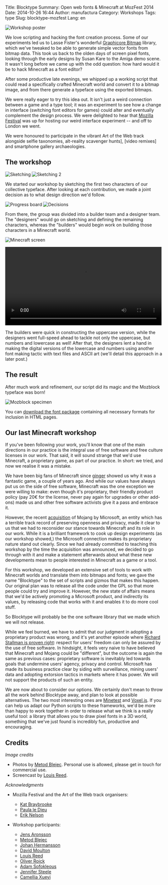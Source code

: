 Title: Blocktype
Summary: Open web fonts & Minecraft at MozFest 2014
Date: 2014-10-26 16:44
Author: manufactura
Category: Workshops
Tags: type
Slug: blocktype-mozfest
Lang: en

![Workshop poster](http://media.manufacturaindependente.org/blocktype-poster.jpg "Workshop poster")

We love scripting and hacking the font creation process. Some of our
experiments led us to Lasse Fister's wonderful [Graphicore
Bitmap](https://github.com/graphicore/graphicoreBMFB) library, which we've
tweaked to be able to generate simple vector fonts from bitmap data.  This took
us back to the olden days of screen pixel fonts, looking through the early
designs by Susan Kare to the Amiga demo scene. It wasn't long before we came up
with the odd question: how hard would it be to hack Minecraft as a font editor?

After some productive late evenings, we whipped up a working script that could
read a specifically crafted Minecraft world and convert it to a bitmap image,
and from there generate a typeface using the exported bitmaps.

We were really eager to try this idea out. It isn't just a weird connection
between a game and a type tool; it was an experiment to see how a change in
interface (switching font editors for games) could alter and eventually
complement  the design process. We were delighted to hear that [Mozilla
Festival](http://2014.mozillafestival.org/) was up for hosting our weird
interface experiment -- and off to London we went.

We were honoured to participate in the vibrant Art of the Web track alongside
selfie taxonomies, alt-reality scavenger hunts], [video remixes] and
smartphone gallery archaeologies.


The workshop
------------

![Sketching](http://media.manufacturaindependente.org/blocktype-sketching.jpg "Sketches")
![Sketching 2](http://media.manufacturaindependente.org/blocktype-sketching2.jpg "More Sketches")

We started our workshop by sketching the first two characters of our collective
typeface. After looking at each contribution, we made a joint decision as to
what design direction we'd follow.

![Progress board](http://media.manufacturaindependente.org/blocktype-board.jpg "The progress board")
![Decisions](http://media.manufacturaindependente.org/blocktype-board2.jpg "Making decisions")

From there, the group was divided into a builder team and a designer team. The
"designers" would go on sketching and defining the remaining characters,
whereas the "builders" would begin work on building those characters in a
Minecraft world.

![Minecraft screen](http://media.manufacturaindependente.org/blocktype-screen.jpg "Minecraft font design")

<video src="http://media.manufacturaindependente.org/blocktype-minecraft.mp4" width="500" controls>
  Your browser does not support embedded HTML5 video.
</video>

The builders were quick in constructing the uppercase version, while the
designers went full-speed ahead to tackle not only the uppercase, but numbers
and lowercase as well! After that, the designers lent a hand in making the
digital versions of the lowercase and numbers using another font making tactic
with text files and ASCII art (we'll detail this approach in a later post.)


The result
----------

After much work and refinement, our script did its magic and the Mozblock
typeface was born!

![Mozblock
specimen](http://media.manufacturaindependente.org/blocktype-specimen.png
"Mozblock type specimen")

You can [download the font
package](http://media.manufacturaindependente.org/files/Mozblock.zip)
containing all necessary formats for inclusion in HTML pages.


Our last Minecraft workshop
---------------------------

If you've been following your work, you'll know that one of the main directions
in our practice is the integral use of free software and free culture licenses
in our work. That said, it will sound strange that we'd use Minecraft, a
proprietary game, as part of our practice. In short: we tried, and now we
realise it was a mistake.

We have been big fans of Minecraft since [ginger](http://adaptstudio.ca) showed us why it was a
fantastic game, a couple of years ago. And while our values have always put us
on the side of free software, Minecraft was the one exception we were willing
to make: even though it's proprietary, their friendly product policy (pay 20€
for the license, never pay again for upgrades or other add-ons) made us and
other free software activists give it a pass and embrace it.

However, the recent
[acquisition](https://mojang.com/2014/09/yes-were-being-bought-by-microsoft/)
of Mojang by Microsoft, an entity which has a terrible track record of
preserving openness and privacy, made it clear to us
that we had to reconsider our stance towards Minecraft and its role in our
work. While it is a brilliant framework to cook up design experiments (as our
workshop showed,) the Microsoft connection makes its proprietary nature stand
out clearly. Since we had already committed to teaching this workshop by the
time the acquisition was announced, we decided to go through with it and make a
statement afterwards about what these new developments mean to people
interested in Minecraft as a game or a tool.

For this workshop, we developed an extensive set of tools to work with
Minecraft worlds and translate them into bitmaps and fonts; we gave the name
"Blocktype" to the set of scripts and gizmos that makes this happen. Our
original plan was to release all the code under the GPL so that more people
could try and improve it. However, the new state of affairs means that we'd be
actively promoting a Microsoft product, and indirectly its values, by releasing
code that works with it and enables it to do more cool stuff. 

So Blocktype will probably be the one software library that we made which we
will not release.

While we feel burned, we have to admit that our judgment in adopting a
proprietary product was wrong, and it's yet another episode where [Richard
Stallman is proven right](https://www.gnu.org/philosophy/why-free.html):
respect for users' freedom can only be assured by the use of free software. In
hindsight, it feels very naive to have believed that Minecraft and Mojang could
be "different", but the outcome is again the same as previous cases:
proprietary software is inevitably led towards goals that undermine users'
agency, privacy and control. Microsoft has made its business practice clear by
siding with surveillance, mining users' data and adopting extorsion tactics in
markets where it has power. We will not support the products of such an entity.

We are now about to consider our options. We certainly don't mean to throw all
the work behind Blocktype away, and plan to look at possible alternatives. The
two most interesting ones are [Minetest](http://minetest.net) and
[Voxel.js](http://voxeljs.com). If you can help us adapt our Python scripts to
these frameworks, we'd be more than happy to work together in order to release
what we think is a really useful tool: a library that allows you to draw pixel
fonts in a 3D world, something that we've just found is incredibly fun,
productive and encouraging.


Credits
-------

*Image credits*

  * Photos by [Metod Blejec](http://twitter.com/metodb). Personal use is allowed, please get in touch for commercial use.
  * Screencast by [Louis Reed](http://twitter.com/_louisreed).

*Acknowledgments*

  * Mozilla Festival and the Art of the Web track organisers:
    * [Kat Braybrooke](https://twitter.com/codekat)
    * [Paula le Dieu](https://twitter.com/archiville)
    * [Erik Nelson](http://wreckandsalvage.com)

  * Workshop participants:
    * [Jens Aronsson](https://twitter.com/jensaronsson)
    * [Metod Blejec](https://twitter.com/metodb)
    * [Johan Hermansson](https://twitter.com/oans)
    * [David Moulton](https://twitter.com/davidcmoulton)
    * [Louis Reed](https://twitter.com/_louisreed)
    * [Oliver Roick](https://twitter.com/oliverroick)
    * [Adam Sofokleous](https://twitter.com/adam_cy)
    * [Jennifer Steele](https://twitter.com/jenieloulou)
    * [Camellia Xueyi](https://twitter.com/11thme)
    
